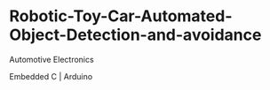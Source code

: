 # Robotic-Toy-Car-Automated-Object-Detection-and-avoidance
Automotive Electronics

Embedded C | Arduino
